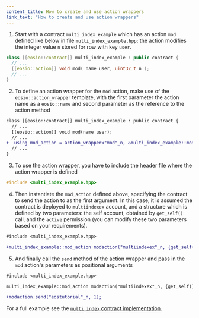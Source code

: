 ```yaml
---
content_title: How to create and use action wrappers
link_text: "How to create and use action wrappers"
---
```


1. Start with a contract `multi_index_example` which has an action `mod` defined like below in file `multi_index_example.hpp`; the action modifies the integer value `n` stored for row with key `user`.
```cpp
class [[eosio::contract]] multi_index_example : public contract {
  // ...
  [[eosio::action]] void mod( name user, uint32_t n );
  // ...
}
```
2. To define an action wrapper for the `mod` action, make use of the `eosio::action_wrapper` template, with  the first parameter the action name as a `eosio::name` and second parameter as the reference to the action method
```diff
class [[eosio::contract]] multi_index_example : public contract {
  // ...
  [[eosio::action]] void mod(name user);
  // ...
+  using mod_action = action_wrapper<"mod"_n, &multi_index_example::mod>;
  // ...
}
```
3. To use the action wrapper, you have to include the header file where the action wrapper is defined
```cpp
#include <multi_index_example.hpp>
```
4. Then instantiate the `mod_action` defined above, specifying the contract to send the action to as the first argument. In this case, it is assumed the contract is deployed to `multiindexex` account, and a structure which is defined by two parameters: the self account, obtained by `get_self()` call, and the `active` permission (you can modify these two parameters based on your requirements).
```diff
#include <multi_index_example.hpp>

+multi_index_example::mod_action modaction("multiindexex"_n, {get_self(), "active"_n});
```
5. And finally call the `send` method of the action wrapper and pass in the `mod` action's parameters as positional arguments
```diff
#include <multi_index_example.hpp>

multi_index_example::mod_action modaction("multiindexex"_n, {get_self(), 1});

+modaction.send("eostutorial"_n, 1);
```

For a full example see the [`multi_index` contract implementation](https://github.com/EOSIO/eosio.cdt/tree/master/examples/multi_index_example).

